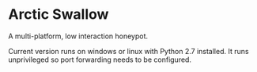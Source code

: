 # Arctic Swallow
A multi-platform, low interaction honeypot.

Current version runs on windows or linux with Python 2.7 installed. It runs unprivileged so port forwarding needs to be configured.

